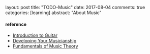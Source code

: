 layout: post
title: "TODO-Music"
date: 2017-08-04
comments: true
categories: [learning]
abstract: "About Music"



#### reference
* [Introduction to Guitar](https://www.coursera.org/learn/guitar/home/welcome)
* [Developing Your Musicianship](https://www.coursera.org/learn/develop-your-musicianship/home/welcome)
* [Fundamentals of Music Theory](https://www.coursera.org/learn/edinburgh-music-theory/home/welcome)